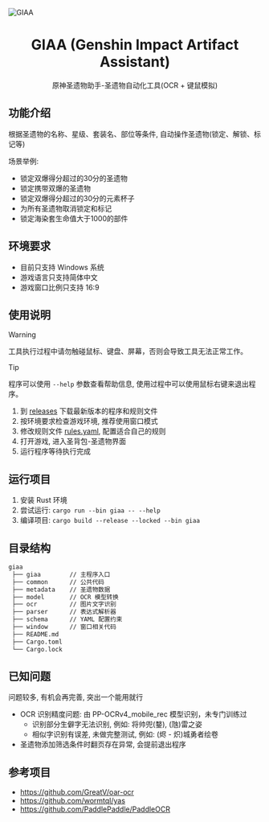 ![GIAA](https://socialify.git.ci/ftnfurina/giaa/image?font=Bitter&forks=1&issues=1&language=1&name=1&owner=1&pattern=Floating+Cogs&pulls=1&stargazers=1&theme=Auto)

<div align="center">
  <h1>GIAA (Genshin Impact Artifact Assistant)</h1>
  <p>原神圣遗物助手-圣遗物自动化工具(OCR + 键鼠模拟)</p>
</div>

## 功能介绍

根据圣遗物的名称、星级、套装名、部位等条件, 自动操作圣遗物(锁定、解锁、标记等)

场景举例:

+ 锁定双爆得分超过的30分的圣遗物
+ 锁定携带双爆的圣遗物
+ 锁定双爆得分超过的30分的元素杯子
+ 为所有圣遗物取消锁定和标记
+ 锁定海染套生命值大于1000的部件

## 环境要求

+ 目前只支持 Windows 系统
+ 游戏语言只支持简体中文
+ 游戏窗口比例只支持 16:9

## 使用说明

> [!Warning]
> 工具执行过程中请勿触碰鼠标、键盘、屏幕，否则会导致工具无法正常工作。

> [!Tip]
> 程序可以使用 `--help` 参数查看帮助信息, 使用过程中可以使用鼠标右键来退出程序。

1. 到 [releases](https://github.com/ftnfurina/giaa/releases) 下载最新版本的程序和规则文件
2. 按环境要求检查游戏环境, 推荐使用窗口模式
3. 修改规则文件 [rules.yaml](./rules.yaml), 配置适合自己的规则
4. 打开游戏, 进入圣背包-圣遗物界面
5. 运行程序等待执行完成

## 运行项目

1. 安装 Rust 环境
2. 尝试运行: `cargo run --bin giaa -- --help`
3. 编译项目: `cargo build --release --locked --bin giaa`

## 目录结构

```txt
giaa
 ├── giaa        // 主程序入口
 ├── common      // 公共代码
 ├── metadata    // 圣遗物数据
 ├── model       // OCR 模型转换
 ├── ocr         // 图片文字识别
 ├── parser      // 表达式解析器
 ├── schema      // YAML 配置约束
 ├── window      // 窗口相关代码
 ├── README.md
 ├── Cargo.toml
 └── Cargo.lock
```

## 已知问题

问题较多, 有机会再完善, 突出一个能用就行

+ OCR 识别精度问题: 由 PP-OCRv4_mobile_rec 模型识别，未专门训练过
  + 识别部分生僻字无法识别, 例如: 将帅兜(鍪), (虺)雷之姿
  + 相似字识别有误差, 未做完整测试, 例如: (烬 - 炽)城勇者绘卷
+ 圣遗物添加筛选条件时翻页存在异常, 会提前退出程序

## 参考项目

+ https://github.com/GreatV/oar-ocr
+ https://github.com/wormtql/yas
+ https://github.com/PaddlePaddle/PaddleOCR